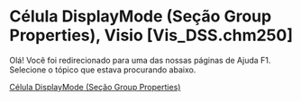 
# Célula DisplayMode (Seção Group Properties), Visio [Vis_DSS.chm250]

Olá! Você foi redirecionado para uma das nossas páginas de Ajuda F1. Selecione o tópico que estava procurando abaixo.

[Célula DisplayMode (Seção Group Properties)](http://msdn.microsoft.com/library/e6d72529-aa03-e94b-130c-79ed04336299%28Office.15%29.aspx)

